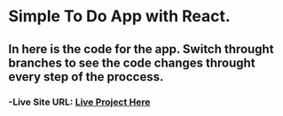 # Simple To Do App with React. 

## In here is the code for the app. Switch throught branches to see the code changes throught every step of the proccess.

### -Live Site URL: [Live Project Here](https://react-todo-list-v2-lemon.vercel.app/)
